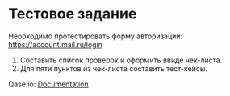 # Тестовое задание

Необходимо протестировать форму авторизации: <a href="https://account.mail.ru/login" target="_blank">https://account.mail.ru/login</a>

1.  Составить список проверок и оформить ввиде чек-листа.
2.  Для пяти пунктов из чек-листа составить тест-кейсы.  

Qase.io: <a href="https://github.com/karbolinivan/Portfolio/tree/main/Qase/vk" target="_blank">Documentation</a>
